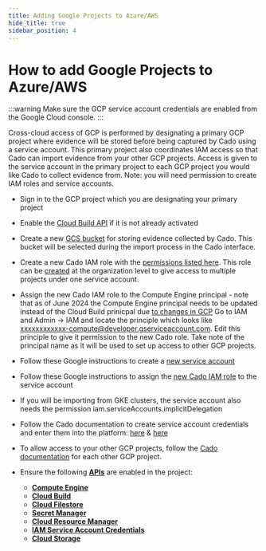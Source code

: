 ```yaml
---
title: Adding Google Projects to Azure/AWS
hide_title: true
sidebar_position: 4
---
```


# How to add Google Projects to Azure/AWS

:::warning
Make sure the GCP service account credentials are enabled from the Google Cloud console.
:::

Cross-cloud access of GCP is performed by designating a primary GCP project where evidence will be stored before being captured by Cado using a service account. This primary project also coordinates IAM access so that Cado can import evidence from your other GCP projects. Access is given to the service account in the primary project to each GCP project you would like Cado to collect evidence from. Note: you will need permission to create IAM roles and service accounts.

* Sign in to the GCP project which you are designating your primary project
* Enable the [Cloud Build API](https://console.cloud.google.com/cloud-build/) if it is not already activated
* Create a new [GCS bucket](https://cloud.google.com/storage/docs/creating-buckets) for storing evidence collected by Cado. This bucket will be selected during the import process in the Cado interface. 
* Create a new Cado IAM role with the [permissions listed here](/cado-response/deploy/gcp/gcp-settings#creating-a-cado-role.).
This role can be [created](https://cloud.google.com/iam/docs/creating-custom-roles#creating) at the organization level to give access to multiple projects under one service account.
* Assign the new Cado IAM role to the Compute Engine principal - note that as of June 2024 the Compute Engine principal needs to be updated instead of the Cloud Build prinicpal due [to changes in GCP](https://cloud.google.com/build/docs/cloud-build-service-account-updates) Go to IAM and Admin -> IAM and locate the principle which looks like xxxxxxxxxxxx-compute@developer.gserviceaccount.com. Edit this principle to give it permission to the new Cado role. Take note of the principal name as it will be used to set up access to other GCP projects.
* Follow these Google instructions to create a [new service account](https://cloud.google.com/iam/docs/service-accounts-create)
* Follow these Google instructions to assign the [new Cado IAM role](https://cloud.google.com/iam/docs/create-service-agents#grant-roles) to the service account
* If you will be importing from GKE clusters, the service account also needs the permission iam.serviceAccounts.implicitDelegation
* Follow the Cado documentation to create service account credentials and enter them into the platform:
[here](/cado-response/deploy/gcp/gcp-settings#getting-gcp-credentials) & [here](/cado-response/deploy/gcp/gcp-settings#entering-settings)
* To allow access to your other GCP projects, follow the [Cado documentation](/cado-response/deploy/gcp/gcp-cross-project) for each other GCP project.

* Ensure the following **[APIs](https://console.cloud.google.com/apis/library)** are enabled in the project:
    - **[Compute Engine](https://console.cloud.google.com/marketplace/product/google/compute.googleapis.com)**
    - **[Cloud Build](https://console.cloud.google.com/marketplace/product/google/cloudbuild.googleapis.com)**
    - **[Cloud Filestore](https://console.cloud.google.com/marketplace/product/google/file.googleapis.com)**
    - **[Secret Manager](https://console.cloud.google.com/marketplace/product/google/secretmanager.googleapis.com)**
    - **[Cloud Resource Manager](https://console.cloud.google.com/marketplace/product/google/cloudresourcemanager.googleapis.com)**
    - **[IAM Service Account Credentials](https://console.cloud.google.com/marketplace/product/google/iamcredentials.googleapis.com)**
    - **[Cloud Storage](https://console.cloud.google.com/marketplace/product/google/storage.googleapis.com)**